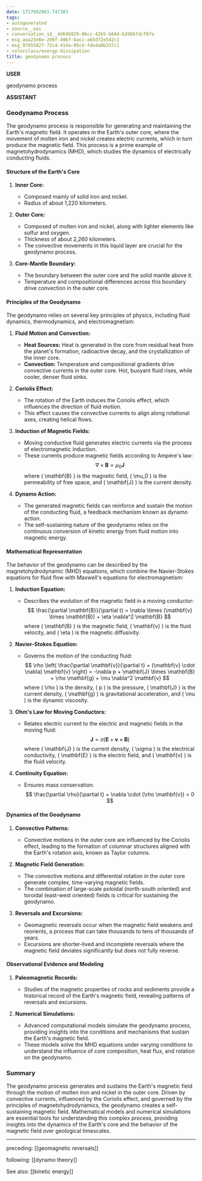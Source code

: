 ```yaml
---
date: 1717092861.747383
tags:
- autogenerated
- source__oai
- conversation_id__dd69b929-86cc-42b5-b64d-b2086fdcf07a
- msg_aaa23e6e-296f-49bf-bacc-a65d72e542c1
- msg_97655827-72c4-41da-95cd-fde4a0b337c1
- colorclass/energy-dissipation
title: geodynamo process
---
```


**USER**

geodynamo process


**ASSISTANT**

### Geodynamo Process

The geodynamo process is responsible for generating and maintaining the Earth's magnetic field. It operates in the Earth's outer core, where the movement of molten iron and nickel creates electric currents, which in turn produce the magnetic field. This process is a prime example of magnetohydrodynamics (MHD), which studies the dynamics of electrically conducting fluids.

#### Structure of the Earth's Core

1. **Inner Core:**
   - Composed mainly of solid iron and nickel.
   - Radius of about 1,220 kilometers.

2. **Outer Core:**
   - Composed of molten iron and nickel, along with lighter elements like sulfur and oxygen.
   - Thickness of about 2,260 kilometers.
   - The convective movements in this liquid layer are crucial for the geodynamo process.

3. **Core-Mantle Boundary:**
   - The boundary between the outer core and the solid mantle above it.
   - Temperature and compositional differences across this boundary drive convection in the outer core.

#### Principles of the Geodynamo

The geodynamo relies on several key principles of physics, including fluid dynamics, thermodynamics, and electromagnetism:

1. **Fluid Motion and Convection:**
   - **Heat Sources:** Heat is generated in the core from residual heat from the planet's formation, radioactive decay, and the crystallization of the inner core.
   - **Convection:** Temperature and compositional gradients drive convective currents in the outer core. Hot, buoyant fluid rises, while cooler, denser fluid sinks.

2. **Coriolis Effect:**
   - The rotation of the Earth induces the Coriolis effect, which influences the direction of fluid motion.
   - This effect causes the convective currents to align along rotational axes, creating helical flows.

3. **Induction of Magnetic Fields:**
   - Moving conductive fluid generates electric currents via the process of electromagnetic induction.
   - These currents produce magnetic fields according to Ampère's law:
     $$
     \nabla \times \mathbf{B} = \mu_0 \mathbf{J}
     $$
     where \( \mathbf{B} \) is the magnetic field, \( \mu_0 \) is the permeability of free space, and \( \mathbf{J} \) is the current density.

4. **Dynamo Action:**
   - The generated magnetic fields can reinforce and sustain the motion of the conducting fluid, a feedback mechanism known as dynamo action.
   - The self-sustaining nature of the geodynamo relies on the continuous conversion of kinetic energy from fluid motion into magnetic energy.

#### Mathematical Representation

The behavior of the geodynamo can be described by the magnetohydrodynamic (MHD) equations, which combine the Navier-Stokes equations for fluid flow with Maxwell's equations for electromagnetism:

1. **Induction Equation:**
   - Describes the evolution of the magnetic field in a moving conductor:
     $$
     \frac{\partial \mathbf{B}}{\partial t} = \nabla \times (\mathbf{v} \times \mathbf{B}) + \eta \nabla^2 \mathbf{B}
     $$
     where \( \mathbf{B} \) is the magnetic field, \( \mathbf{v} \) is the fluid velocity, and \( \eta \) is the magnetic diffusivity.

2. **Navier-Stokes Equation:**
   - Governs the motion of the conducting fluid:
     $$
     \rho \left( \frac{\partial \mathbf{v}}{\partial t} + (\mathbf{v} \cdot \nabla) \mathbf{v} \right) = -\nabla p + \mathbf{J} \times \mathbf{B} + \rho \mathbf{g} + \mu \nabla^2 \mathbf{v}
     $$
     where \( \rho \) is the density, \( p \) is the pressure, \( \mathbf{J} \) is the current density, \( \mathbf{g} \) is gravitational acceleration, and \( \mu \) is the dynamic viscosity.

3. **Ohm's Law for Moving Conductors:**
   - Relates electric current to the electric and magnetic fields in the moving fluid:
     $$
     \mathbf{J} = \sigma (\mathbf{E} + \mathbf{v} \times \mathbf{B})
     $$
     where \( \mathbf{J} \) is the current density, \( \sigma \) is the electrical conductivity, \( \mathbf{E} \) is the electric field, and \( \mathbf{v} \) is the fluid velocity.

4. **Continuity Equation:**
   - Ensures mass conservation:
     $$
     \frac{\partial \rho}{\partial t} + \nabla \cdot (\rho \mathbf{v}) = 0
     $$

#### Dynamics of the Geodynamo

1. **Convective Patterns:**
   - Convective motions in the outer core are influenced by the Coriolis effect, leading to the formation of columnar structures aligned with the Earth's rotation axis, known as Taylor columns.

2. **Magnetic Field Generation:**
   - The convective motions and differential rotation in the outer core generate complex, time-varying magnetic fields.
   - The combination of large-scale poloidal (north-south oriented) and toroidal (east-west oriented) fields is critical for sustaining the geodynamo.

3. **Reversals and Excursions:**
   - Geomagnetic reversals occur when the magnetic field weakens and reorients, a process that can take thousands to tens of thousands of years.
   - Excursions are shorter-lived and incomplete reversals where the magnetic field deviates significantly but does not fully reverse.

#### Observational Evidence and Modeling

1. **Paleomagnetic Records:**
   - Studies of the magnetic properties of rocks and sediments provide a historical record of the Earth's magnetic field, revealing patterns of reversals and excursions.

2. **Numerical Simulations:**
   - Advanced computational models simulate the geodynamo process, providing insights into the conditions and mechanisms that sustain the Earth's magnetic field.
   - These models solve the MHD equations under varying conditions to understand the influence of core composition, heat flux, and rotation on the geodynamo.

### Summary

The geodynamo process generates and sustains the Earth's magnetic field through the motion of molten iron and nickel in the outer core. Driven by convective currents, influenced by the Coriolis effect, and governed by the principles of magnetohydrodynamics, the geodynamo creates a self-sustaining magnetic field. Mathematical models and numerical simulations are essential tools for understanding this complex process, providing insights into the dynamics of the Earth's core and the behavior of the magnetic field over geological timescales.


---

preceding: [[geomagnetic reversals]]  


following: [[dynamo theory]]

See also: [[kinetic energy]]